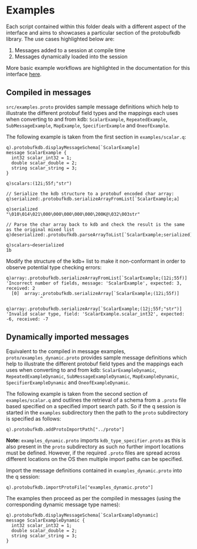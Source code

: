 # Examples

Each script contained within this folder deals with a different aspect of the interface and aims to showcases a particular section of the protobufkdb library. The use cases highlighted below are:

1. Messages added to a session at compile time
2. Messages dynamically loaded into the session

More basic example workflows are highlighted in the documentation for this interface [here](https://code.kx.com/q/interfaces/protobuf/examples).

## Compiled in messages

`src/examples.proto` provides sample message definitions which help to illustrate the different protobuf field types and the mappings each uses when converting to and from kdb: `ScalarExample`, `RepeatedExample`, `SubMessageExample`, `MapExample`, `SpecifierExample` and `OneofExample`.

The following example is taken from the first section in `examples/scalar.q`:

```
q).protobufkdb.displayMessageSchema[`ScalarExample]
message ScalarExample {
  int32 scalar_int32 = 1;
  double scalar_double = 2;
  string scalar_string = 3;
}

q)scalars:(12i;55f;"str")

// Serialize the kdb structure to a protobuf encoded char array:
q)serialized:.protobufkdb.serializeArrayFromList[`ScalarExample;a]

q)serialized
"\010\014\021\000\000\000\000\000\200K@\032\003str"

// Parse the char array back to kdb and check the result is the same as the original mixed list
q)deserialized:.protobufkdb.parseArrayToList[`ScalarExample;serialized]

q)scalars~deserialized
1b
```

Modify the structure of the kdb+ list to make it non-conformant in order to observe potential type checking errors:

```
q)array:.protobufkdb.serializeArrayFromList[`ScalarExample;(12i;55f)]
'Incorrect number of fields, message: 'ScalarExample', expected: 3, received: 2
  [0]  array:.protobufkdb.serializeArray[`ScalarExample;(12i;55f)]
             ^

q)array:.protobufkdb.serializeArray[`ScalarExample;(12j;55f;"str")]
'Invalid scalar type, field: 'ScalarExample.scalar_int32', expected: -6, received: -7
```

## Dynamically imported messages

Equivalent to the compiled in message examples, `proto/examples_dynamic.proto` provides sample message definitions which help to illustrate the different protobuf field types and the mappings each uses when converting to and from kdb: `ScalarExampleDynamic`, `RepeatedExampleDynamic`, `SubMessageExampleDynamic`, `MapExampleDynamic`, `SpecifierExampleDynamic` and `OneofExampleDynamic`.

The following example is taken from the second section of `examples/scalar.q` and outlines the retrieval of a schema from a `.proto` file based specified on a specified import search path. So if the q session is started in the `examples` subdirectory then the path to the `proto` subdirectory is specified as follows:

```
q).protobufkdb.addProtoImportPath["../proto"]
```

**Note:** `examples_dynamic.proto` imports `kdb_type_specifier.proto` as this is also present in the `proto` subdirectory as such no further import locations must be defined.  However, if the required `.proto` files are spread across different locations on the OS then multiple import paths can be specified.

Import the message definitions contained in `examples_dynamic.proto` into the q session:

```
q).protobufkdb.importProtoFile["examples_dynamic.proto"]
```

The examples then proceed as per the compiled in messages (using the corresponding dynamic message type names):

```
q).protobufkdb.displayMessageSchema[`ScalarExampleDynamic]
message ScalarExampleDynamic {
  int32 scalar_int32 = 1;
  double scalar_double = 2;
  string scalar_string = 3;
}

```

